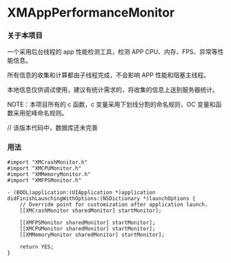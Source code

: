 # XMAppPerformanceMonitor

### 关于本项目

一个采用后台线程的 app 性能检测工具，检测 APP CPU、内存、FPS、异常等性能信息。

所有信息的收集和计算都由子线程完成，不会影响 APP 性能和阻塞主线程。

本地信息仅供调试使用，建议有统计需求的，将收集的信息上送到服务器统计。

NOTE：本项目所有的 c 函数，c 变量采用下划线分割的命名规则，OC 变量和函数采用驼峰命名规则。

// 该版本代码中，数据库还未完善

### 用法

```objc
#import "XMCrashMonitor.h"
#import "XMCPUMonitor.h"
#import "XMMemoryMonitor.h"
#import "XMFPSMonitor.h"

- (BOOL)application:(UIApplication *)application didFinishLaunchingWithOptions:(NSDictionary *)launchOptions {
    // Override point for customization after application launch.
    [[XMCrashMonitor sharedMonitor] startMonitor];
    
    [[XMFPSMonitor sharedMonitor] startMonitor];
    [[XMCPUMonitor sharedMonitor] startMonitor];
    [[XMMemoryMonitor sharedMonitor] startMonitor];
    
    return YES;
}
```

